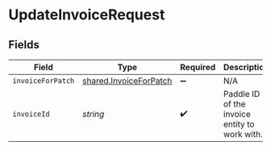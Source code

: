 # UpdateInvoiceRequest


## Fields

| Field                                                                   | Type                                                                    | Required                                                                | Description                                                             | Example                                                                 |
| ----------------------------------------------------------------------- | ----------------------------------------------------------------------- | ----------------------------------------------------------------------- | ----------------------------------------------------------------------- | ----------------------------------------------------------------------- |
| `invoiceForPatch`                                                       | [shared.InvoiceForPatch](../../../sdk/models/shared/invoiceforpatch.md) | :heavy_minus_sign:                                                      | N/A                                                                     |                                                                         |
| `invoiceId`                                                             | *string*                                                                | :heavy_check_mark:                                                      | Paddle ID of the invoice entity to work with.                           | inv_01gt24rqm9618yds0pkaynrgx0                                          |